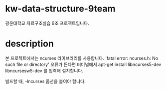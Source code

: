 # kw-data-structure-9team
광운대학교 자료구조실습 9조 프로젝트입니다.

# description
본 프로젝트에서는 ncurses 라이브러리를 사용합니다.
'fatal error: ncurses.h: No such file or directory' 오류가 뜬다면
터미널에서 apt-get install libncurses5-dev libncursesw5-dev 를 입력해 설치합니다.

빌드할 때, -lncurses 옵션을 붙여야 합니다.
